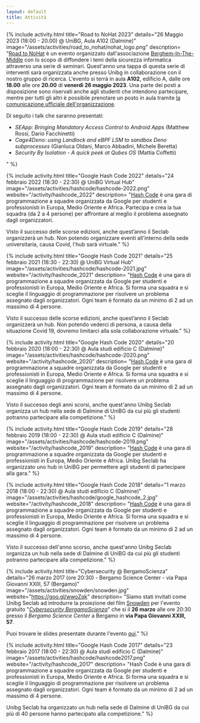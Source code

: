 ```yaml
---
layout: default
title: Attività
---
```


{% include activity.html
   title="Road to NoHat 2023"
   details="26 Maggio 2023 (18:00 - 20.00) @ UniBG, Aula A102 (Dalmine)"
   image="/assets/activities/road_to_nohat/nohat_logo.png"
   description=
"[Road to NoHat](https://www.hacklabg.net/convegni/road-to-no-hat-tappa-unibg/) è 
un evento organizzato dall'associazione [Berghem-In-The-Middle](https://www.hacklabg.net/) 
con lo scopo di diffondere i temi della sicurezza informatica attraverso una serie di seminari.
Quest'anno una tappa di questa serie di interventi sarà organizzata anche presso Unibg in 
collaborazione con il nostro gruppo di ricerca. L'evento si terrà in aula **A102**, edificio A, 
dalle ore **18.00** alle ore **20.00** di **venerdì 26 maggio 2023**. Una parte dei posti a
disposizione sono riservati anche agli studenti che intendono partecipare, mentre per tutti gli 
altri è possibile prenotare un posto in aula tramite [la comunicazione ufficiale 
dell'organizzazione](https://www.hacklabg.net/convegni/road-to-no-hat-tappa-unibg/).

Di seguito i talk che saranno presentati:
- *SEApp: Bringing Mandatory Access Control to Android Apps* (Matthew Rossi, Dario Facchinetti)
- *Cage4Deno: using Landlock and eBPF LSM to sandbox Deno subprocesses* (Gianluca Oldani, Marco Abbadini, Michele Beretta)
- *Security By Isolation - A quick peek at Qubes OS* (Mattia Coffetti) 

"
%}

{% include activity.html
   title="Google Hash Code 2022"
   details="24 febbraio 2022 (18:30 - 22:30) @ UniBG Virtual Hub"
   image="/assets/activities/hashcode/hashcode-2022.png"
   website="/activity/hashcode_2022"
   description=
"[Hash Code](https://codingcompetitions.withgoogle.com/hashcode) è una gara di
programmazione a squadre organizzata da Google per studenti e professionisti in
Europa, Medio Oriente e Africa.
Partecipa e crea la tua squadra (da 2 a 4 persone) per affrontare al meglio il
problema assegnato dagli organizzatori.

Visto il successo delle scorse edizioni, anche quest’anno il Seclab organizzerà
un hub. Non potendo organizzare eventi all'interno della sede universitaria,
causa Covid, l'hub sarà virtuale."
%}

{% include activity.html
   title="Google Hash Code 2021"
   details="25 febbraio 2021 (18:30 - 22:30) @ UniBG Virtual Hub"
   image="/assets/activities/hashcode/hashcode-2021.jpg"
   website="/activity/hashcode_2021"
   description=
"[Hash Code](https://codingcompetitions.withgoogle.com/hashcode) è una gara di
programmazione a squadre organizzata da Google per studenti e professionisti in
Europa, Medio Oriente e Africa. Si forma una squadra e si sceglie il linguaggio
di programmazione per risolvere un problema assegnato dagli organizzatori. Ogni
team è formato da un minimo di 2 ad un massimo di 4 persone.

Visto il successo delle scorse edizioni, anche quest’anno il Seclab organizzerà
un hub. Non potendo vederci di persona, a causa della situazione Covid 19,
dovremo limitarci alla sola collaborazione virtuale."
%}

{% include activity.html
   title="Google Hash Code 2020"
   details="20 febbraio 2020 (18:00 - 22:30) @ Aula studi edificio C (Dalmine)"
   image="/assets/activities/hashcode/hashcode-2020.png"
   website="/activity/hashcode_2020"
   description=
"[Hash Code](https://codingcompetitions.withgoogle.com/hashcode) è una gara di
programmazione a squadre organizzata da Google per studenti e professionisti in
Europa, Medio Oriente e Africa. Si forma una squadra e si sceglie il linguaggio
di programmazione per risolvere un problema assegnato dagli organizzatori. Ogni
team è formato da un minimo di 2 ad un massimo di 4 persone.

Visto il successo degli anni scorsi, anche quest'anno Unibg Seclab organizza un
hub nella sede di Dalmine di UniBG da cui più gli studenti potranno partecipare
alla competizione."
%}

{% include activity.html
   title="Google Hash Code 2019"
   details="28 febbraio 2019 (18:00 - 22:30) @ Aula studi edificio C (Dalmine)"
   image="/assets/activities/hashcode/hashcode-2019.png"
   website="/activity/hashcode_2019"
   description=
"[Hash Code](https://codingcompetitions.withgoogle.com/hashcode) è una gara di
programmazione a squadre organizzata da Google per studenti e professionisti in
Europa, Medio Oriente e Africa. Unibg Seclab ha organizzato uno hub in UniBG
per permettere agli studenti di partecipare alla gara."
%}

{% include activity.html
   title="Google Hash Code 2018"
   details="1 marzo 2018 (18:00 - 22:30) @ Aula studi edificio C (Dalmine)"
   image="/assets/activities/hashcode/google_hashcode_2.jpg"
   website="/activity/hashcode_2018"
   description=
"[Hash Code](https://hashcode.withgoogle.com) è una gara di programmazione a
squadre organizzata da Google per studenti e professionisti in Europa, Medio
Oriente e Africa. Si forma una squadra e si sceglie il linguaggio di
programmazione per risolvere un problema assegnato dagli organizzatori. Ogni
team è formato da un minimo di 2 ad un massimo di 4 persone.

Visto il successo dell'anno scorso, anche quest'anno Unibg Seclab organizza un
hub nella sede di Dalmine di UniBG da cui più gli studenti potranno partecipare
alla competizione."
%}

{% include activity.html
   title="Cybersecurity @ BergamoScienza"
   details="26 marzo 2017 (ore 20:30) - Bergamo Science Center - via Papa Giovanni XXIII, 57 (Bergamo)"
   image="/assets/activities/snowden/snowden.jpg"
   website="https://goo.gl/wwoZqk"
   description=
"Siamo stati invitati come Unibg Seclab ad introdurre la proiezione del film
[Snowden](http://www.imdb.com/title/tt3774114/) per l'evento gratuito
\"[*Cybersecurity BergamoScienza*](https://goo.gl/wwoZqk)\" che si il **26 marzo**
alle ore 20:30 presso il *Bergamo Science Center* a Bergamo in **via Papa
Giovanni XXIII, 57**.

Puoi trovare le slides presentate durante l'evento
[qui]( https://speakerdeck.com/seclab/cybersecurity-at-bergamoscienza)."
%}

{% include activity.html
   title="Google Hash Code 2017"
   details="23 febbraio 2017 (18:00 - 22:30) @ Aula studi edificio C (Dalmine)"
   image="/assets/activities/hashcode/hashcode2017.png"
   website="/activity/hashcode_2017"
   description=
"Hash Code è una gara di programmazione a squadre organizzata da Google per
studenti e professionisti in Europa, Medio Oriente e Africa. Si forma una
squadra e si sceglie il linguaggio di programmazione per risolvere un problema
assegnato dagli organizzatori. Ogni team è formato da un minimo di 2 ad un
massimo di 4 persone.

Unibg Seclab ha organizzato un hub nella sede di Dalmine di UniBG da cui più di
40 persone hanno partecipato alla competizione."
%}
